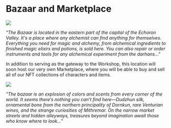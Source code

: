 # Bazaar and Marketplace
![](1.2x.png)

*"The Bazaar is located in the eastern part of the capital of the Echoron Valley. It's a place where any alchemist can find anything for themselves. Everything you need for magic and alchemy, from alchemical ingredients to finished magic elixirs and potions, is sold here. You can also repair or order instruments and tools for any alchemical experiment from the darhans..."*

In addition to serving as the gateway to the Workshop, this location will soon host our very own Marketplace, where you will be able to buy and sell all of our NFT collections of characters and items.

![](2.2x.png)

*"The bazaar is an explosion of colors and scents from every corner of the world. It seems there’s nothing you can’t find here—Dudzhun silk, ornamental bone from the northern principality of Dornkun, rare Venturian wines, and the strange curiosities of Mithremar. On the narrow market streets and hidden alleyways, treasures beyond imagination await those who know where to look..."* 

